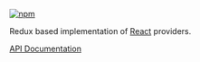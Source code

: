 [![npm](https://img.shields.io/npm/v/@acoustic-content-sdk/react-redux.svg?style=flat-square)](https://www.npmjs.com/package/@acoustic-content-sdk/react-redux)

Redux based implementation of [React](https://reactjs.org/) providers.

[API Documentation](./markdown/react-redux.md)
